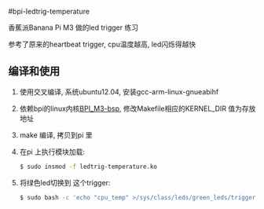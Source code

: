 #bpi-ledtrig-temperature

香蕉派Banana Pi M3 做的led trigger 练习

参考了原来的heartbeat trigger, cpu温度越高, led闪烁得越快

## 编译和使用

1. 使用交叉编译, 系统ubuntu12.04, 安装gcc-arm-linux-gnueabihf
2. 依赖bpi的linux内核[BPI_M3-bsp](https://github.com/BPI-SINOVOIP/BPI-M3-bsp), 修改Makefile相应的KERNEL_DIR 值为存放地址
3. make 编译, 拷贝到pi 里
4. 在pi 上执行模块加载:

	```bash
	$ sudo insmod -f ledtrig-temperature.ko
	```

5. 将绿色led切换到 这个trigger:

	```bash
	$ sudo bash -c 'echo "cpu_temp" >/sys/class/leds/green_leds/trigger'
	```


